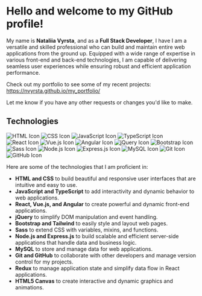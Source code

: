 # Hello and welcome to my GitHub profile! 
My name is **Nataliia Vyrsta**, and as a **Full Stack Developer**, I have
I am a versatile and skilled professional who can build and maintain entire web applications from the ground up. Equipped with a wide range of expertise in various front-end and back-end technologies, I am capable of delivering seamless user experiences while ensuring robust and efficient application performance.

Check out my portfolio to see some of my recent projects: https://nvyrsta.github.io/my_portfolio/

Let me know if you have any other requests or changes you'd like to make.

## Technologies
![HTML Icon](https://img.icons8.com/color/48/000000/html-5--v1.png)
![CSS Icon](https://img.icons8.com/color/48/000000/css3.png)
![JavaScript Icon](https://img.icons8.com/color/48/000000/javascript--v1.png)
![TypeScript Icon](https://img.icons8.com/color/48/000000/typescript.png)
![React Icon](https://img.icons8.com/color/48/000000/react-native.png)
![Vue.js Icon](https://img.icons8.com/color/48/000000/vue-js.png)
![Angular Icon](https://img.icons8.com/color/48/000000/angularjs.png)
![jQuery Icon](https://img.icons8.com/ios-filled/48/000000/jquery.png)
![Bootstrap Icon](https://img.icons8.com/color/48/000000/bootstrap.png)
![Sass Icon](https://img.icons8.com/color/48/000000/sass.png)
![Node.js Icon](https://img.icons8.com/color/48/000000/nodejs.png)
![Express.js Icon](https://img.icons8.com/color/48/000000/express.png)
![MySQL Icon](https://img.icons8.com/color/48/000000/mysql.png)
![Git Icon](https://img.icons8.com/color/48/000000/git.png)
![GitHub Icon](https://img.icons8.com/material-outlined/48/000000/github.png)

Here are some of the technologies that I am proficient in:

* **HTML and CSS** to build beautiful and responsive user interfaces that are intuitive and easy to use.
* **JavaScript and TypeScript** to add interactivity and dynamic behavior to web applications.
* **React, Vue.js, and Angular** to create powerful and dynamic front-end applications.
* **jQuery** to simplify DOM manipulation and event handling.
* **Bootstrap and Tailwind** to easily style and layout web pages.
* **Sass** to extend CSS with variables, mixins, and functions.
* **Node.js and Express.js** to build scalable and efficient server-side applications that handle data and business logic.
* **MySQL** to store and manage data for web applications.
* **Git and GitHub** to collaborate with other developers and manage version control for my projects.
* **Redux** to manage application state and simplify data flow in React applications.
* **HTML5 Canvas** to create interactive and dynamic graphics and animations.
